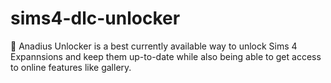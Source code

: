 # sims4-dlc-unlocker
🚀 Anadius Unlocker is a best currently available way to unlock Sims 4 Expannsions and keep them up-to-date while also being able to get access to online features like gallery.
